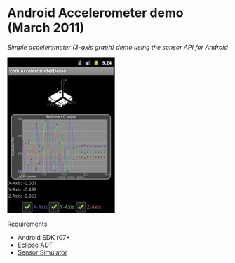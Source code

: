 # Android Accelerometer demo (March 2011)
_Simple accelerometer (3-axis graph) demo using the sensor API for Android_

![](https://github.com/hectormoralespiloni/Android-Accelerometer-demo/blob/master/accelDemo.jpg)

Requirements
* Android SDK r07+
* Eclipse ADT
* [Sensor Simulator](http://code.google.com/p/openintents/wiki/SensorSimulator)